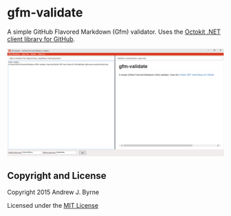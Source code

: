 # gfm-validate
A simple GitHub Flavored Markdown (Gfm) validator. Uses the [Octokit .NET client library for GitHub](https://github.com/octokit/octokit.net). 

![screenshot](https://github.com/AndrewJByrne/gfm-validate/blob/master/assets/app-screenshot.png)

## Copyright and License

Copyright 2015 Andrew J. Byrne

Licensed under the [MIT License](https://github.com/AndrewJByrne/gfm-validate/blob/master/LICENSE)
